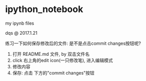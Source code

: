# ipython_notebook
my ipynb  files

dqs @ 2017.1.21

练习一下如何保存修改后的文件: 是不是点击commit changes按钮呢?
1. 打开 README.md 文件, by 双击文件名
2. click 右上角的edit icon(一只修改笔), 进入编辑模式
3. 修改内容
4. 保存: 点击 下方的"commit changes"按钮
